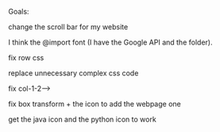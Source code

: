 Goals: 

change the scroll bar for my website

I think the @import font (I have the Google API and the folder).

fix row css

replace unnecessary complex css code

fix col-1-2-->

fix box transform + the icon to add the webpage one

get the java icon and the python icon to work
